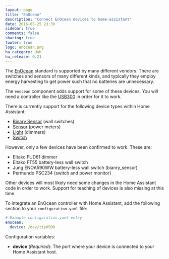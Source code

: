 ```yaml
---
layout: page
title: "EnOcean"
description: "Connect EnOcean devices to home-assistant"
date: 2016-05-25 23:39
sidebar: true
comments: false
sharing: true
footer: true
logo: enocean.png
ha_category: Hub
ha_release: 0.21
---
```


The [EnOcean](https://en.wikipedia.org/wiki/EnOcean) standard is supported by many different vendors. There are switches and sensors of many different kinds, and typically they employ energy harvesting to get power such that no batteries are unnecessary.

The `enocean` component adds support for some of these devices. You will need a controller like the [USB300](https://www.enocean.com/en/enocean_modules/usb-300-oem/) in order for it to work.

There is currently support for the following device types within Home Assistant:

- [Binary Sensor](/components/binary_sensor.enocean/) (wall switches)
- [Sensor](/components/sensor.enocean/) (power meters)
- [Light](/components/light.enocean/) (dimmers)
- [Switch](/components/switch.enocean/)

However, only a few devices have been confirmed to work. These are:

- Eltako FUD61 dimmer
- Eltako FT55 battery-less wall switch
- Jung ENOA590WW battery-less wall switch (bianry_sensor)
- Permundo PSC234 (switch and power monitor)

Other devices will most likely need some changes in the Home Assistant code in order to work. Support for teaching of devices is also missing at this time.

To integrate an EnOcean controller with Home Assistant, add the following section to your `configuration.yaml` file:

```yaml
# Example configuration.yaml entry
enocean:
  device: /dev/ttyUSB0
```

Configuration variables:

- **device** (*Required*): The port where your device is connected to your Home Assistant host.
